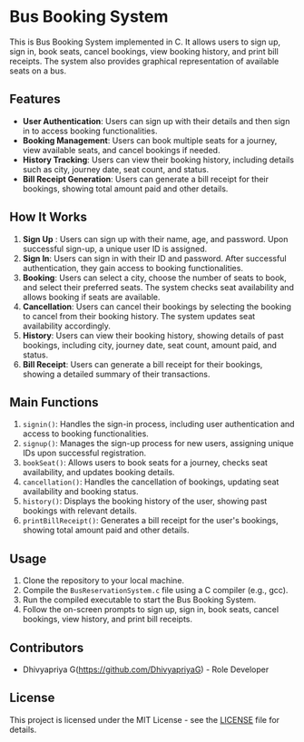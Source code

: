 # Bus Booking System

This is Bus Booking System implemented in C. It allows users to sign up, sign in, book seats, cancel bookings, view booking history, and print bill receipts. The system also provides graphical representation of available seats on a bus.

## Features

- **User Authentication**: Users can sign up with their details and then sign in to access booking functionalities.
- **Booking Management**: Users can book multiple seats for a journey, view available seats, and cancel bookings if needed.
- **History Tracking**: Users can view their booking history, including details such as city, journey date, seat count, and status.
- **Bill Receipt Generation**: Users can generate a bill receipt for their bookings, showing total amount paid and other details.

## How It Works

1. **Sign Up**      : Users can sign up with their name, age, and password. Upon successful sign-up, a unique user ID is assigned.
2. **Sign In**: Users can sign in with their ID and password. After successful authentication, they gain access to booking functionalities.
3. **Booking**: Users can select a city, choose the number of seats to book, and select their preferred seats. The system checks seat availability and allows booking if seats are available.
4. **Cancellation**: Users can cancel their bookings by selecting the booking to cancel from their booking history. The system updates seat availability accordingly.
5. **History**: Users can view their booking history, showing details of past bookings, including city, journey date, seat count, amount paid, and status.
6. **Bill Receipt**: Users can generate a bill receipt for their bookings, showing a detailed summary of their transactions.

## Main Functions

1. `signin()`: Handles the sign-in process, including user authentication and access to booking functionalities.
2. `signup()`: Manages the sign-up process for new users, assigning unique IDs upon successful registration.
3. `bookSeat()`: Allows users to book seats for a journey, checks seat availability, and updates booking details.
4. `cancellation()`: Handles the cancellation of bookings, updating seat availability and booking status.
5. `history()`: Displays the booking history of the user, showing past bookings with relevant details.
6. `printBillReceipt()`: Generates a bill receipt for the user's bookings, showing total amount paid and other details.

## Usage

1. Clone the repository to your local machine.
2. Compile the `BusReservationSystem.c` file using a C compiler (e.g., gcc).
3. Run the compiled executable to start the Bus Booking System.
4. Follow the on-screen prompts to sign up, sign in, book seats, cancel bookings, view history, and print bill receipts.

## Contributors

- Dhivyapriya G(https://github.com/DhivyapriyaG) - Role Developer 

## License

This project is licensed under the MIT License - see the [LICENSE](LICENSE) file for details.
